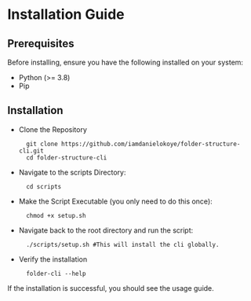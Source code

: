 # Installation Guide

## Prerequisites

Before installing, ensure you have the following installed on your system:

- Python (>= 3.8)
- Pip

## Installation

- Clone the Repository

        git clone https://github.com/iamdanielokoye/folder-structure-cli.git
        cd folder-structure-cli

- Navigate to the scripts Directory:

        cd scripts

- Make the Script Executable (you only need to do this once):

        chmod +x setup.sh

- Navigate back to the root directory and run the script:

        ./scripts/setup.sh #This will install the cli globally.

- Verify the installation

        folder-cli --help

If the installation is successful, you should see the usage guide.